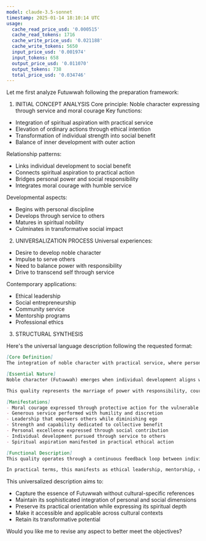 ```yaml
---
model: claude-3.5-sonnet
timestamp: 2025-01-14 18:10:14 UTC
usage:
  cache_read_price_usd: '0.000515'
  cache_read_tokens: 1716
  cache_write_price_usd: '0.021188'
  cache_write_tokens: 5650
  input_price_usd: '0.001974'
  input_tokens: 658
  output_price_usd: '0.011070'
  output_tokens: 738
  total_price_usd: '0.034746'
---
```


Let me first analyze Futuwwah following the preparation framework:

1. INITIAL CONCEPT ANALYSIS
Core principle: Noble character expressing through service and moral courage
Key functions:
- Integration of spiritual aspiration with practical service
- Elevation of ordinary actions through ethical intention
- Transformation of individual strength into social benefit
- Balance of inner development with outer action

Relationship patterns:
- Links individual development to social benefit
- Connects spiritual aspiration to practical action
- Bridges personal power and social responsibility
- Integrates moral courage with humble service

Developmental aspects:
- Begins with personal discipline
- Develops through service to others
- Matures in spiritual nobility
- Culminates in transformative social impact

2. UNIVERSALIZATION PROCESS
Universal experiences:
- Desire to develop noble character
- Impulse to serve others
- Need to balance power with responsibility
- Drive to transcend self through service

Contemporary applications:
- Ethical leadership
- Social entrepreneurship
- Community service
- Mentorship programs
- Professional ethics

3. STRUCTURAL SYNTHESIS

Here's the universal language description following the requested format:

```markdown
[Core Definition]
The integration of noble character with practical service, where personal development and spiritual aspiration express themselves through ethical action and social benefit. It represents the maturation of individual strength into a force for positive social transformation, combining moral courage with humble service.

[Essential Nature]
Noble character (Futuwwah) emerges when individual development aligns with social benefit, creating a dynamic synthesis of personal power and collective service. It manifests as a practical spiritual chivalry, where inner refinement naturally expresses through beneficial action, and where strength finds its highest expression in service to others.

This quality represents the marriage of power with responsibility, courage with compassion, and individual excellence with social contribution. It transforms personal capabilities into vehicles for collective benefit, while simultaneously using service as a path for individual growth and spiritual development.

[Manifestations]
- Moral courage expressed through protective action for the vulnerable
- Generous service performed with humility and discretion
- Leadership that empowers others while diminishing ego
- Strength and capability dedicated to collective benefit
- Personal excellence expressed through social contribution
- Individual development pursued through service to others
- Spiritual aspiration manifested in practical ethical action

[Functional Description]
This quality operates through a continuous feedback loop between individual development and social contribution. As one develops personal capabilities, these naturally seek expression through service; as one serves, this activity becomes a vehicle for deeper personal transformation. The process creates an upward spiral where individual excellence and social benefit reinforce each other, transforming both self and society.

In practical terms, this manifests as ethical leadership, mentorship, community service, and social entrepreneurship. It appears wherever individual capability meets social need with ethical intention. The quality develops through conscious practice of linking personal growth with social contribution, gradually maturing from simple acts of service into a comprehensive way of being that naturally transforms both individual and environment.
```

This universalized description aims to:
- Capture the essence of Futuwwah without cultural-specific references
- Maintain its sophisticated integration of personal and social dimensions
- Preserve its practical orientation while expressing its spiritual depth
- Make it accessible and applicable across cultural contexts
- Retain its transformative potential

Would you like me to revise any aspect to better meet the objectives?